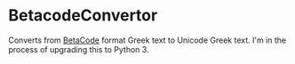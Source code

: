 BetacodeConvertor
=================

Converts from [BetaCode][1] format Greek text to Unicode Greek text. I'm in the process of upgrading this to Python 3.

[1]: https://en.wikipedia.org/wiki/Beta_Code
